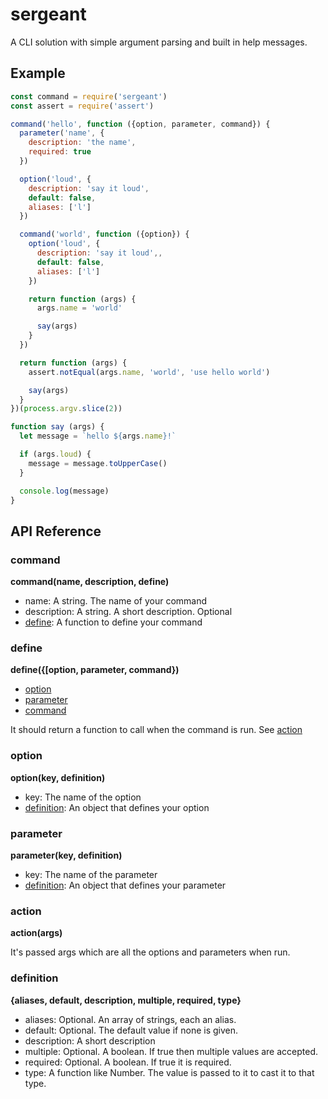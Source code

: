 # sergeant

A CLI solution with simple argument parsing and built in help messages.

## Example

``` javascript
const command = require('sergeant')
const assert = require('assert')

command('hello', function ({option, parameter, command}) {
  parameter('name', {
    description: 'the name',
    required: true
  })

  option('loud', {
    description: 'say it loud',
    default: false,
    aliases: ['l']
  })

  command('world', function ({option}) {
    option('loud', {
      description: 'say it loud',,
      default: false,
      aliases: ['l']
    })

    return function (args) {
      args.name = 'world'

      say(args)
    }
  })

  return function (args) {
    assert.notEqual(args.name, 'world', 'use hello world')

    say(args)
  }
})(process.argv.slice(2))

function say (args) {
  let message = `hello ${args.name}!`

  if (args.loud) {
    message = message.toUpperCase()
  }

  console.log(message)
}

```

## API Reference

### command

__command(name, description, define)__

- name: A string. The name of your command
- description: A string. A short description. Optional
- [define](#define): A function to define your command

### define

__define({[option, parameter, command})__

- [option](#option)
- [parameter](#parameter)
- [command](#command)

It should return a function to call when the command is run. See [action](#action)

### option

__option(key, definition)__

- key: The name of the option
- [definition](#definition): An object that defines your option

### parameter

__parameter(key, definition)__

- key: The name of the parameter
- [definition](#definition): An object that defines your parameter

### action

__action(args)__

It's passed args which are all the options and parameters when run.

### definition

__{aliases, default, description, multiple, required, type}__

- aliases: Optional. An array of strings, each an alias.
- default: Optional. The default value if none is given.
- description: A short description
- multiple: Optional. A boolean. If true then multiple values are accepted.
- required: Optional. A boolean. If true it is required.
- type: A function like Number. The value is passed to it to cast it to that type.
